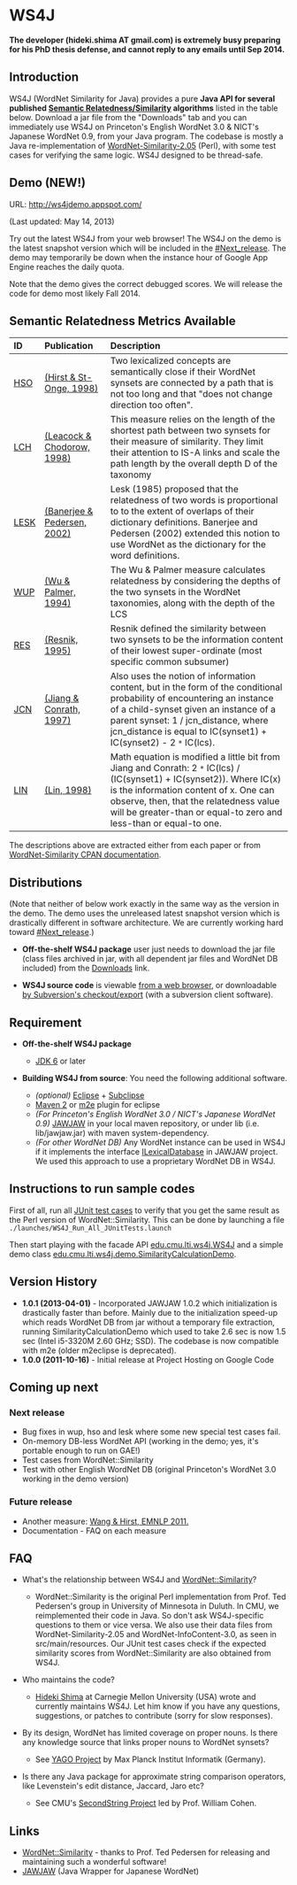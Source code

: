 # WS4J  #

**The developer (hideki.shima AT gmail.com) is extremely busy preparing for his PhD thesis defense, and cannot reply to any emails until Sep 2014.**

<a href='Hidden comment: 
'></a>

## Introduction ##

WS4J (WordNet Similarity for Java) provides a pure **Java API for several published [Semantic Relatedness/Similarity](http://en.wikipedia.org/wiki/Semantic_similarity) algorithms** listed in the table below. Download a jar file from the "Downloads" tab and you can immediately use WS4J on Princeton's English WordNet 3.0 & NICT's Japanese WordNet 0.9, from your Java program. The codebase is mostly a Java re-implementation of [WordNet-Similarity-2.05](http://wn-similarity.sourceforge.net/) (Perl), with some test cases for verifying the same logic. WS4J designed to be thread-safe.

## Demo (NEW!) ##

URL: http://ws4jdemo.appspot.com/

(Last updated: May 14, 2013)

Try out the latest WS4J from your web browser! The WS4J on the demo is the latest snapshot version which will be included in the [#Next\_release](#Next_release.md). The demo may temporarily be down when the instance hour of Google App Engine reaches the daily quota.

Note that the demo gives the correct debugged scores. We will release the code for demo most likely Fall 2014.

## Semantic Relatedness Metrics Available ##

| ID | Publication | Description |
|:---|:------------|:------------|
| [HSO](http://search.cpan.org/dist/WordNet-Similarity/lib/WordNet/Similarity/hso.pm) | [(Hirst & St-Onge, 1998)](http://scholar.google.com/scholar?q=Lexical+chains+as+representations+of+context+for+the+detection+and+correction+of+malapropisms) | Two lexicalized concepts are semantically close if their WordNet synsets are connected by a path that is not too long and that "does not change direction too often". |
| [LCH](http://search.cpan.org/dist/WordNet-Similarity/lib/WordNet/Similarity/lch.pm) | [(Leacock & Chodorow, 1998)](http://scholar.google.com/scholar?q=Combining+local+context+and+WordNet+similarity+for+word+sense+identification) | This measure relies on the length of the shortest path between two synsets for their measure of similarity. They limit their attention to IS-A links and scale the path length by the overall depth D of the taxonomy|
| [LESK](http://search.cpan.org/dist/WordNet-Similarity/lib/WordNet/Similarity/lesk.pm) | [(Banerjee & Pedersen, 2002)](http://scholar.google.com/scholar?q=An+Adapted+Lesk+Algorithm+for+Word+Sense+Disambiguation+Using+WordNet) | Lesk (1985) proposed that the relatedness of two words is proportional to to the extent of overlaps of their dictionary definitions. Banerjee and Pedersen (2002) extended this notion to use WordNet as the dictionary for the word definitions.|
| [WUP](http://search.cpan.org/dist/WordNet-Similarity/lib/WordNet/Similarity/wup.pm) | [(Wu & Palmer, 1994)](http://scholar.google.com/scholar?q=Verb+semantics+and+lexical+selection) | The Wu & Palmer measure calculates relatedness by considering the depths of the two synsets in the WordNet taxonomies, along with the depth of the LCS|
| [RES](http://search.cpan.org/dist/WordNet-Similarity/lib/WordNet/Similarity/res.pm) | [(Resnik, 1995)](http://scholar.google.com/scholar?q=Using+information+content+to+evaluate+semantic+similarity+in+a+taxonomy) | Resnik defined the similarity between two synsets to be the information content of their lowest super-ordinate (most specific common subsumer)|
| [JCN](http://search.cpan.org/dist/WordNet-Similarity/lib/WordNet/Similarity/jcn.pm) | [(Jiang & Conrath, 1997)](http://scholar.google.com/scholar?q=Semantic+similarity+based+on+corpus+statistics+and+lexical+taxonomy) | Also uses the notion of information content, but in the form of the conditional probability of encountering an instance of a child-synset given an instance of a parent synset: 1 / jcn\_distance, where jcn\_distance is equal to IC(synset1) + IC(synset2) - 2 `*` IC(lcs).|
| [LIN](http://search.cpan.org/dist/WordNet-Similarity/lib/WordNet/Similarity/lin.pm) | [(Lin, 1998)](http://scholar.google.com/scholar?q=An+information-theoretic+definition+of+similarity) | Math equation is modified a little bit from Jiang and Conrath: 2 `*` IC(lcs) / (IC(synset1) + IC(synset2)). Where IC(x) is the information content of x. One can observe, then, that the relatedness value will be greater-than or equal-to zero and less-than or equal-to one. |

The descriptions above are extracted either from each paper or from [WordNet-Similarity CPAN documentation](http://search.cpan.org/dist/WordNet-Similarity/).

## Distributions ##

(Note that neither of below work exactly in the same way as the version in the demo. The demo uses the unreleased latest snapshot version which is drastically different in software architecture. We are currently working hard toward [#Next\_release](#Next_release.md).)

  * **Off-the-shelf WS4J package** user just needs to download the jar file (class files archived in jar, with all dependent jar files and WordNet DB included) from the [Downloads](https://code.google.com/p/ws4j/downloads/list) link.

  * **WS4J source code** is viewable [from a web browser](https://code.google.com/p/ws4j/source/browse/#svn%2Ftrunk%2Fedu.cmu.lti.ws4j), or downloadable [by Subversion's checkout/export](http://code.google.com/p/ws4j/source/checkout) (with a subversion client software).

## Requirement ##

  * **Off-the-shelf WS4J package**
    * [JDK 6](http://www.oracle.com/technetwork/java/javase/downloads/index.html) or later

  * **Building WS4J from source**: You need the following additional software.
    * _(optional)_ [Eclipse](http://www.eclipse.org/downloads/) + [Subclipse](http://subclipse.tigris.org/)
    * [Maven 2](http://maven.apache.org/) or [m2e](http://eclipse.org/m2e/download/) plugin for eclipse
    * _(For Princeton's English WordNet 3.0 / NICT's Japanese WordNet 0.9)_ [JAWJAW](https://code.google.com/p/jawjaw/downloads/list) in your local maven repository, or under lib (i.e. lib/jawjaw.jar) with maven system-dependency.
    * _(For other WordNet DB)_ Any WordNet instance can be used in WS4J if it implements the interface [ILexicalDatabase](http://code.google.com/p/jawjaw/source/browse/trunk/edu.cmu.lti.jawjaw/src/main/java/edu/cmu/lti/lexical_db/ILexicalDatabase.java) in JAWJAW project. We used this approach to use a proprietary WordNet DB in WS4J.


## Instructions to run sample codes ##

First of all, run all [JUnit test cases](https://code.google.com/p/ws4j/source/browse/#svn%2Ftrunk%2Fedu.cmu.lti.ws4j%2Fsrc%2Ftest%2Fjava%2Fedu%2Fcmu%2Flti%2Fws4j%2Fimpl) to verify that you get the same result as the Perl version of WordNet::Similarity. This can be done by launching a file `./launches/WS4J_Run_All_JUnitTests.launch`

Then start playing with the facade API [edu.cmu.lti.ws4j.WS4J](https://code.google.com/p/ws4j/source/browse/trunk/edu.cmu.lti.ws4j/src/main/java/edu/cmu/lti/ws4j/WS4J.java) and a simple demo class [edu.cmu.lti.ws4j.demo.SimilarityCalculationDemo](https://code.google.com/p/ws4j/source/browse/trunk/edu.cmu.lti.ws4j/src/main/java/edu/cmu/lti/ws4j/demo/SimilarityCalculationDemo.java).

## Version History ##
  * **1.0.1 (2013-04-01)** - Incorporated JAWJAW 1.0.2 which initialization is drastically faster than before. Mainly due to the initialization speed-up which reads WordNet DB from jar without a temporary file extraction, running SimilarityCalculationDemo which used to take 2.6 sec is now 1.5 sec (Intel i5-3320M 2.60 GHz; SSD). The codebase is now compatible with m2e (older m2eclipse is deprecated).
  * **1.0.0 (2011-10-16)** - Initial release at Project Hosting on Google Code

## Coming up next ##
### Next release ###
  * Bug fixes in wup, hso and lesk where some new special test cases fail.
  * On-memory DB-less WordNet API (working in the demo; yes, it's portable enough to run on GAE!)
  * Test cases from WordNet::Similarity
  * Test with other English WordNet DB (original Princeton's WordNet 3.0 working in the demo version)
### Future release ###
  * Another measure: <a href='http://aclweb.org/anthology/D/D11/D11-1093.pdf'>Wang & Hirst, EMNLP 2011.</a>
  * Documentation - FAQ on each measure

## FAQ ##
  * What's the relationship between WS4J and [WordNet::Similarity](http://wn-similarity.sourceforge.net/)?
    * WordNet::Similarity is the original Perl implementation from Prof. Ted Pedersen's group in University of Minnesota in Duluth. In CMU, we reimplemented their code in Java. So don't ask WS4J-specific questions to them or vice versa. We also use their data files from WordNet-Similarity-2.05 and WordNet-InfoContent-3.0, as seen in src/main/resources. Our JUnit test cases check if the expected similarity scores from WordNet::Similarity are also obtained from WS4J.

  * Who maintains the code?
    * [Hideki Shima](http://www.cs.cmu.edu/~hideki) at Carnegie Mellon University (USA) wrote and currently maintains WS4J. Let him know if you have any questions, suggestions, or patches to contribute (sorry for slow responses).

  * By its design, WordNet has limited coverage on proper nouns. Is there any knowledge source that links proper nouns to WordNet synsets?
    * See [YAGO Project](http://www.mpi-inf.mpg.de/yago-naga/yago/index.html) by Max Planck Institut Informatik (Germany).

  * Is there any Java package for approximate string comparison operators, like Levenstein's edit distance, Jaccard, Jaro etc?
    * See CMU's [SecondString Project](http://secondstring.sourceforge.net/) led by Prof. William Cohen.

## Links ##

  * [WordNet::Similarity](http://wn-similarity.sourceforge.net/) - thanks to Prof. Ted Pedersen for releasing and maintaining such a wonderful software!
  * [JAWJAW](http://code.google.com/p/jawjaw) (Java Wrapper for Japanese WordNet)